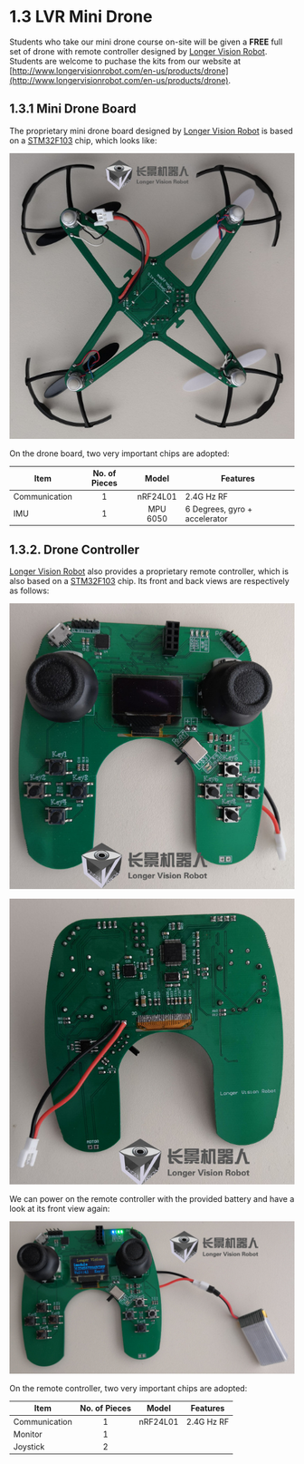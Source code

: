 # 1.3 LVR Mini Drone

Students who take our mini drone course on-site will be given a **FREE** full set of drone with remote controller designed by [Longer Vision Robot](http://www.longervisionrobot.com). Students are welcome to puchase the kits from our website at [http://www.longervisionrobot.com/en-us/products/drone](http://www.longervisionrobot.com/en-us/products/drone).


## 1.3.1 Mini Drone Board

The proprietary mini drone board designed by [Longer Vision Robot](http://www.longervisionrobot.com) is based on a [STM32F103](http://www.st.com/en/microcontrollers/stm32f103.html) chip, which looks like:

![LVR Mini Drone](./lvr_mini_drone.jpg)

On the drone board, two very important chips are adopted:

Item | No. of Pieces | Model | Features   
------- | ------- | -------- | -------------
Communication | <center>1</center> | <center>nRF24L01</center> | 2.4G Hz RF
IMU | <center>1</center> | <center>MPU 6050</center> | 6 Degrees, gyro + accelerator


## 1.3.2. Drone Controller

[Longer Vision Robot](http://www.longervisionrobot.com) also provides a proprietary remote controller, which is also based on a [STM32F103](http://www.st.com/en/microcontrollers/stm32f103.html) chip. Its front and back views are respectively as follows:


![LVR Mini Drone Controller - Front View](./lvr_mini_drone_controller_front.jpg)

![LVR Mini Drone Controller - Back View](./lvr_mini_drone_controller_back.jpg)


We can power on the remote controller with the provided battery and have a look at its front view again:

![LVR Mini Drone Controller - Front View When Powered On](./lvr_mini_drone_controller_front_poweron.jpg)

On the remote controller, two very important chips are adopted:

Item | No. of Pieces | Model | Features   
------- | ------- | -------- | -------------
Communication | <center>1</center> | <center>nRF24L01</center> | 2.4G Hz RF
Monitor | <center>1</center> | <center></center> | 
Joystick | <center>2</center> | <center></center> | 
